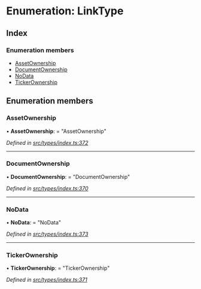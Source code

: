# Enumeration: LinkType

## Index

### Enumeration members

* [AssetOwnership](_src_types_index_.linktype.md#assetownership)
* [DocumentOwnership](_src_types_index_.linktype.md#documentownership)
* [NoData](_src_types_index_.linktype.md#nodata)
* [TickerOwnership](_src_types_index_.linktype.md#tickerownership)

## Enumeration members

###  AssetOwnership

• **AssetOwnership**: = "AssetOwnership"

*Defined in [src/types/index.ts:372](https://github.com/PolymathNetwork/polymesh-sdk/blob/2aa4a44/src/types/index.ts#L372)*

___

###  DocumentOwnership

• **DocumentOwnership**: = "DocumentOwnership"

*Defined in [src/types/index.ts:370](https://github.com/PolymathNetwork/polymesh-sdk/blob/2aa4a44/src/types/index.ts#L370)*

___

###  NoData

• **NoData**: = "NoData"

*Defined in [src/types/index.ts:373](https://github.com/PolymathNetwork/polymesh-sdk/blob/2aa4a44/src/types/index.ts#L373)*

___

###  TickerOwnership

• **TickerOwnership**: = "TickerOwnership"

*Defined in [src/types/index.ts:371](https://github.com/PolymathNetwork/polymesh-sdk/blob/2aa4a44/src/types/index.ts#L371)*
